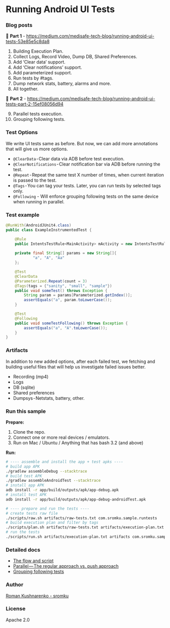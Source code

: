 # Running Android UI Tests

### Blog posts 

📗 **Part 1** - https://medium.com/medisafe-tech-blog/running-android-ui-tests-53e85e5c8da8

1. Building Execution Plan.
2. Collect Logs, Record Video, Dump DB, Shared Preferences.
3. Add ‘Clear data’ support.
4. Add ‘Clear notifications’ support.
5. Add parameterized support.
6. Run tests by #tags.
7. Dump network stats, battery, alarms and more.
8. All together.

📗 **Part 2** - https://medium.com/medisafe-tech-blog/running-android-ui-tests-part-2-15ef08056d94

9. Parallel tests execution.
10. Grouping following tests. 

### Test Options
We write UI tests same as before. But now, we can add more annotations that will give us more options. 

- `@ClearData` - Clear data via ADB before test execution.
- `@ClearNotifications` - Clear notification bar via ADB before running the test.
- `@Repeat` - Repeat the same test X number of times, when current iteration is passed to the test.
- `@Tags` - You can tag your tests. Later, you can run tests by selected tags only.
- `@Following` - Will enforce grouping following tests on the same device when running in parallel.

### Test example

```java
@RunWith(AndroidJUnit4.class)
public class ExampleInstrumentedTest {

    @Rule
    public IntentsTestRule<MainActivity> mActivity = new IntentsTestRule<>(MainActivity.class);
        
    private final String[] params = new String[]{
            "a", "A", "Aa"
    };

    @Test
    @ClearData
    @Parameterized.Repeat(count = 3)
    @Tags(tags = {"sanity", "small", "sample"})
    public void someTest() throws Exception {
        String param = params[Parameterized.getIndex()];
        assertEquals("a", param.toLowerCase());
    }

    @Test
    @Following
    public void someTestFollowing() throws Exception {
        assertEquals("a", "A".toLowerCase());
    }
}
```

### Artifacts

In addition to new added options, after each failed test, we fetching and building useful files that will help us investigate failed issues better.

- Recording (mp4)
- Logs
- DB (sqlite)
- Shared preferences
- Dumpsys - Netstats, battery, other.


### Run this sample

**Prepare:** <br>
1. Clone the repo.
2. Connect one or more real devices / emulators. <br>
3. Run on Mac / Ubuntu / Anything that has bash 3.2 (and above)

**Run:**
```bash
# ---- assemble and install the app + test apks ----
# build app APK
./gradlew assembleDebug --stacktrace
# build test APK
./gradlew assembleAndroidTest --stacktrace
# install app APK
adb install -r app/build/outputs/apk/app-debug.apk
# install test APK
adb install -r app/build/outputs/apk/app-debug-androidTest.apk

# ---- prepare and run the tests ----
# create tests raw file
./scripts/raw.sh artifacts/raw-tests.txt com.sromku.sample.runtests
# build execution plan and filter by tags
./scripts/plan.sh artifacts/raw-tests.txt artifacts/execution-plan.txt com.sromku.sample.runtests
# run the tests
./scripts/run.sh artifacts/execution-plan.txt artifacts com.sromku.sample.runtests
```

### Detailed docs

- [The flow and script](docs/Scripts.md)
- [Parallel — The regular approach vs. push approach](docs/Parallel.md)
- [Grouping following tests](docs/Following.md)


### Author

[Roman Kushnarenko - sromku](https://github.com/sromku)

### License
Apache 2.0
